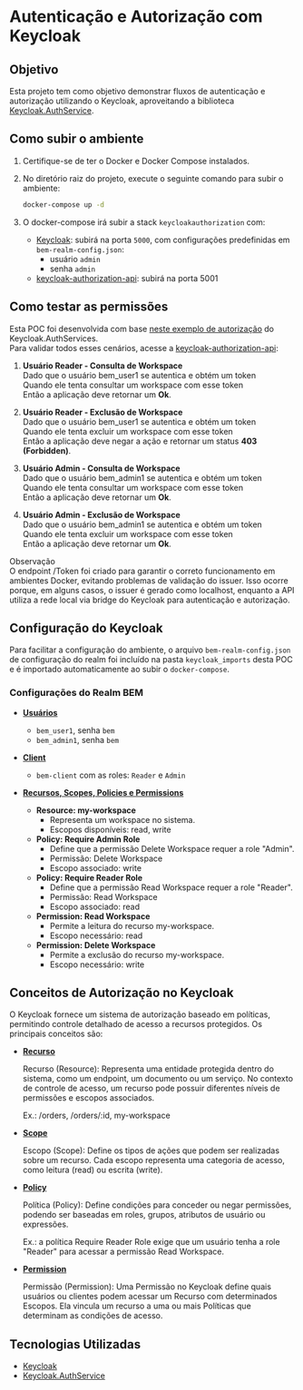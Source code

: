 # Autenticação e Autorização com Keycloak

## Objetivo
Esta projeto tem como objetivo demonstrar fluxos de autenticação e autorização utilizando o Keycloak, aproveitando a biblioteca [Keycloak.AuthService](https://nikiforovall.github.io/keycloak-authorization-services-dotnet).

## Como subir o ambiente

1. Certifique-se de ter o Docker e Docker Compose instalados.

2. No diretório raiz do projeto, execute o seguinte comando para subir o ambiente:
   ```sh
   docker-compose up -d
   ```
3. O docker-compose irá subir a stack `keycloakauthorization` com:  
    - [Keycloak](http://localhost:5000/): subirá na porta `5000`, com configurações predefinidas em `bem-realm-config.json`:
      - usuário `admin` 
      - senha `admin` 
    - [keycloak-authorization-api](http://localhost:5001/swagger): subirá na porta 5001

## Como testar as permissões
Esta POC foi desenvolvida com base [neste exemplo de autorização](https://nikiforovall.github.io/keycloak-authorization-services-dotnet/authorization/resources.html) do Keycloak.AuthServices.  
Para validar todos esses cenários, acesse a [keycloak-authorization-api](http://localhost:5001/swagger/index.html):

1. __Usuário Reader - Consulta de Workspace__  
Dado que o usuário bem_user1 se autentica e obtém um token  
Quando ele tenta consultar um workspace com esse token  
Então a aplicação deve retornar um __Ok__.

2. __Usuário Reader - Exclusão de Workspace__  
Dado que o usuário bem_user1 se autentica e obtém um token  
Quando ele tenta excluir um workspace com esse token  
Então a aplicação deve negar a ação e retornar um status __403 (Forbidden)__.

3. __Usuário Admin - Consulta de Workspace__  
Dado que o usuário bem_admin1 se autentica e obtém um token  
Quando ele tenta consultar um workspace com esse token  
Então a aplicação deve retornar um __Ok__.

4. __Usuário Admin - Exclusão de Workspace__  
Dado que o usuário bem_admin1 se autentica e obtém um token  
Quando ele tenta excluir um workspace com esse token  
Então a aplicação deve retornar um __Ok__.

Observação  
O endpoint /Token foi criado para garantir o correto funcionamento em ambientes Docker, evitando problemas de validação do issuer. Isso ocorre porque, em alguns casos, o issuer é gerado como localhost, enquanto a API utiliza a rede local via bridge do Keycloak para autenticação e autorização.

## Configuração do Keycloak
Para facilitar a configuração do ambiente, o arquivo `bem-realm-config.json` de configuração do realm foi incluído na pasta `keycloak_imports` desta POC e é importado automaticamente ao subir o `docker-compose`.

### Configurações do Realm __BEM__
- **[Usuários](http://localhost:5000/admin/master/console/#/bem/users)**
  - `bem_user1`, senha `bem`
  - `bem_admin1`, senha `bem`
- **[Client](http://localhost:5000/admin/master/console/#/bem/clients)**
  - `bem-client` com as roles: `Reader` e `Admin`
- **[Recursos, Scopes, Policies e Permissions](http://localhost:5000/admin/master/console/#/bem/clients/f0c3aa03-f470-4fc9-8ad1-102479c03dea/authorization)**

    - **Resource: my-workspace**
        - Representa um workspace no sistema.
        - Escopos disponíveis: read, write
    - **Policy: Require Admin Role**
        - Define que a permissão Delete Workspace requer a role "Admin".
        - Permissão: Delete Workspace
        - Escopo associado: write
    - **Policy: Require Reader Role**
        - Define que a permissão Read Workspace requer a role "Reader".
        - Permissão: Read  Workspace
        - Escopo associado: read
    - **Permission: Read Workspace**
        - Permite a leitura do recurso my-workspace.
        - Escopo necessário: read
    - **Permission: Delete Workspace**
        - Permite a exclusão do recurso my-workspace.
        - Escopo necessário: write

## Conceitos de Autorização no Keycloak

O Keycloak fornece um sistema de autorização baseado em políticas, permitindo controle detalhado de acesso a recursos protegidos. Os principais conceitos são:

- **[Recurso](http://localhost:5000/admin/master/console/#/bem/clients/f0c3aa03-f470-4fc9-8ad1-102479c03dea/authorization/resources)**  

    Recurso (Resource): Representa uma entidade protegida dentro do sistema, como um endpoint, um documento ou um serviço. No contexto de controle de acesso, um recurso pode possuir diferentes níveis de permissões e escopos associados.

    Ex.: /orders, /orders/:id, my-workspace

- **[Scope](http://localhost:5000/admin/master/console/#/bem/clients/f0c3aa03-f470-4fc9-8ad1-102479c03dea/authorization/scopes)**

    Escopo (Scope): Define os tipos de ações que podem ser realizadas sobre um recurso. Cada escopo representa uma categoria de acesso, como leitura (read) ou escrita (write).

- **[Policy](http://localhost:5000/admin/master/console/#/bem/clients/f0c3aa03-f470-4fc9-8ad1-102479c03dea/authorization/policies)**

    Política (Policy): Define condições para conceder ou negar permissões, podendo ser baseadas em roles, grupos, atributos de usuário ou expressões. 

    Ex.: a política Require Reader Role exige que um usuário tenha a role "Reader" para acessar a permissão Read Workspace.

- **[Permission](http://localhost:5000/admin/master/console/#/bem/clients/f0c3aa03-f470-4fc9-8ad1-102479c03dea/authorization/permissions)**

    Permissão (Permission): Uma Permissão no Keycloak define quais usuários ou clientes podem acessar um Recurso com determinados Escopos. Ela vincula um recurso a uma ou mais Políticas que determinam as condições de acesso.

## Tecnologias Utilizadas
- [Keycloak](https://www.keycloak.org/)
- [Keycloak.AuthService](https://nikiforovall.github.io/keycloak-authorization-services-dotnet)

